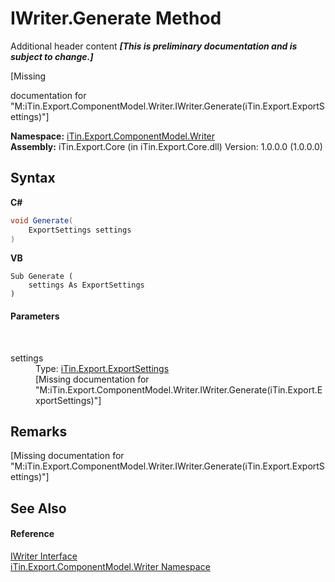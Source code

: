 # IWriter.Generate Method 
Additional header content _**\[This is preliminary documentation and is subject to change.\]**_

\[Missing <summary> documentation for "M:iTin.Export.ComponentModel.Writer.IWriter.Generate(iTin.Export.ExportSettings)"\]

**Namespace:**&nbsp;<a href="37973b78-6b66-1218-9d7d-14680ab2aeda">iTin.Export.ComponentModel.Writer</a><br />**Assembly:**&nbsp;iTin.Export.Core (in iTin.Export.Core.dll) Version: 1.0.0.0 (1.0.0.0)

## Syntax

**C#**<br />
``` C#
void Generate(
	ExportSettings settings
)
```

**VB**<br />
``` VB
Sub Generate ( 
	settings As ExportSettings
)
```


#### Parameters
&nbsp;<dl><dt>settings</dt><dd>Type: <a href="d8d655e9-5d05-0438-ab78-0c8d4761dd06">iTin.Export.ExportSettings</a><br />\[Missing <param name="settings"/> documentation for "M:iTin.Export.ComponentModel.Writer.IWriter.Generate(iTin.Export.ExportSettings)"\]</dd></dl>

## Remarks
\[Missing <remarks> documentation for "M:iTin.Export.ComponentModel.Writer.IWriter.Generate(iTin.Export.ExportSettings)"\]

## See Also


#### Reference
<a href="4a4ec51e-0091-39cb-54a3-b986f5b6ed9a">IWriter Interface</a><br /><a href="37973b78-6b66-1218-9d7d-14680ab2aeda">iTin.Export.ComponentModel.Writer Namespace</a><br />